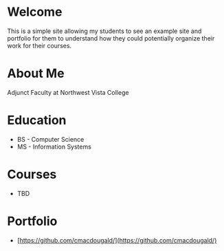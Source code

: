 # Welcome

This is a simple site allowing my students to see an example site and portfolio for them to understand how they could potentially organize their work for their courses.

# About Me

Adjunct Faculty at Northwest Vista College

# Education

* BS - Computer Science
* MS - Information Systems

# Courses
* TBD

# Portfolio
* [https://github.com/cmacdougald/](https://github.com/cmacdougald/)
